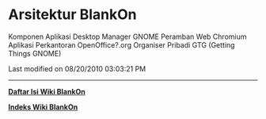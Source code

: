 # Arsitektur BlankOn

Komponen             Aplikasi
Desktop Manager      GNOME
Peramban Web         Chromium
Aplikasi Perkantoran OpenOffice?.org
Organiser Pribadi    GTG (Getting Things GNOME)

Last modified on 08/20/2010 03:03:21 PM

---
[**Daftar Isi Wiki BlankOn**](/DaftarIsi/README.md)
 
[**Indeks Wiki BlankOn**](/Indeks.md)
